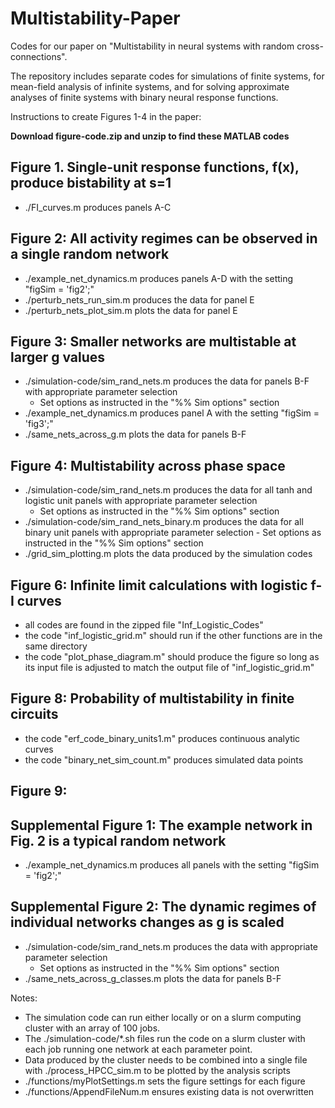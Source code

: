 # Multistability-Paper
Codes for our paper on "Multistability in neural systems with random cross-connections".

The repository includes separate codes for simulations of finite systems, for mean-field analysis of infinite systems, and for solving approximate analyses of finite systems with binary neural response functions.


Instructions to create Figures 1-4 in the paper:

**Download figure-code.zip and unzip to find these MATLAB codes**

## Figure 1. Single-unit response functions, f(x), produce bistability at s=1
- ./FI_curves.m produces panels A-C

## Figure 2: All activity regimes can be observed in a single random network
- ./example_net_dynamics.m produces panels A-D with the setting "figSim = 'fig2';"
- ./perturb_nets_run_sim.m produces the data for panel E
- ./perturb_nets_plot_sim.m plots the data for panel E

## Figure 3: Smaller networks are multistable at larger g values
- ./simulation-code/sim_rand_nets.m produces the data for panels B-F with appropriate parameter selection
    - Set options as instructed in the "%% Sim options" section
- ./example_net_dynamics.m produces panel A with the setting "figSim = 'fig3';"
- ./same_nets_across_g.m plots the data for panels B-F

## Figure 4: Multistability across phase space
- ./simulation-code/sim_rand_nets.m produces the data for all tanh and logistic unit panels with appropriate parameter selection
    - Set options as instructed in the "%% Sim options" section
- ./simulation-code/sim_rand_nets_binary.m produces the data for all binary unit panels with appropriate parameter selection
        - Set options as instructed in the "%% Sim options" section
- ./grid_sim_plotting.m plots the data produced by the simulation codes

## Figure 6: Infinite limit calculations with logistic f-I curves
- all codes are found in the zipped file "Inf_Logistic_Codes"
- the code "inf_logistic_grid.m" should run if the other functions are in the same directory
- the code "plot_phase_diagram.m" should produce the figure so long as its input file is adjusted to match the output file of "inf_logistic_grid.m"

## Figure 8: Probability of multistability in finite circuits
- the code "erf_code_binary_units1.m" produces continuous analytic curves
- the code "binary_net_sim_count.m" produces simulated data points

## Figure 9: 

## Supplemental Figure 1: The example network in Fig. 2 is a typical random network
- ./example_net_dynamics.m produces all panels with the setting "figSim = 'fig2';"

## Supplemental Figure 2: The dynamic regimes of individual networks changes as g is scaled
- ./simulation-code/sim_rand_nets.m produces the data with appropriate parameter selection
    - Set options as instructed in the "%% Sim options" section
- ./same_nets_across_g_classes.m plots the data for panels B-F


Notes: 
- The simulation code can run either locally or on a slurm computing cluster with an array of 100 jobs.
- The ./simulation-code/*.sh files run the code on a slurm cluster with each job running one network at each parameter point.
- Data produced by the cluster needs to be combined into a single file with ./process_HPCC_sim.m to be plotted by the analysis scripts
- ./functions/myPlotSettings.m sets the figure settings for each figure
- ./functions/AppendFileNum.m ensures existing data is not overwritten

